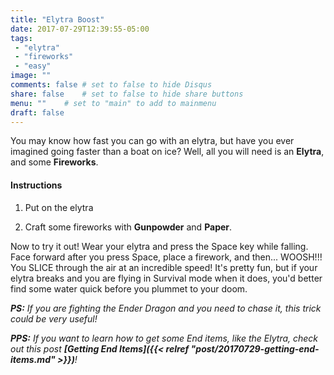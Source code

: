 ```yaml
---
title: "Elytra Boost"
date: 2017-07-29T12:39:55-05:00
tags:
 - "elytra"
 - "fireworks"
 - "easy"
image: ""
comments: false # set to false to hide Disqus
share: false 	# set to false to hide share buttons
menu: ""	# set to "main" to add to mainmenu
draft: false
---
```

You may know how fast you can go with an elytra, but have you ever imagined going faster than a boat on ice? Well, all you will need is an **Elytra**, and some **Fireworks**.

<!--more-->


#### Instructions

1. Put on the elytra

2. Craft some fireworks with **Gunpowder** and **Paper**.

Now to try it out! Wear your elytra and press the Space key while falling. Face forward after you press Space, place a firework, and then... WOOSH!!! You SLICE through the air at an incredible speed! It's pretty fun, but if your elytra breaks and you are flying in Survival mode when it does, you'd better find some water quick before you plummet to your doom.

_**PS:** If you are fighting the Ender Dragon and you need to chase it, this trick could be very useful!_

_**PPS:** If you want to learn how to get some End items, like the Elytra, check out this post **[Getting End Items]({{< relref "post/20170729-getting-end-items.md" >}})**!_

